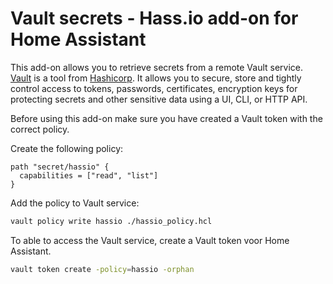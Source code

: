 # Vault secrets - Hass.io add-on for Home Assistant

This add-on allows you to retrieve secrets from a remote Vault service.
[Vault](https://vaultproject.io) is a tool from [Hashicorp](https://hashicorp.com). It allows you to secure, store and tightly control access to tokens, passwords, certificates, encryption keys for protecting secrets and other sensitive data using a UI, CLI, or HTTP API.

Before using this add-on make sure you have created a Vault token with the correct policy.

Create the following policy:

```hcl
path "secret/hassio" {
  capabilities = ["read", "list"]
}
```

Add the policy to Vault service:

```bash
vault policy write hassio ./hassio_policy.hcl
```

To able to access the Vault service, create a Vault token voor Home Assistant.

```bash
vault token create -policy=hassio -orphan
```

